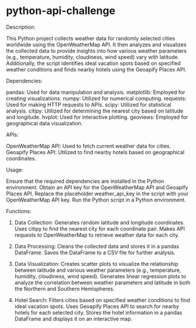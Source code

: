 # python-api-challenge
Description:

This Python project collects weather data for randomly selected cities worldwide using the OpenWeatherMap API. It then analyzes and visualizes the collected data to provide insights into how various weather parameters (e.g., temperature, humidity, cloudiness, wind speed) vary with latitude. Additionally, the script identifies ideal vacation spots based on specified weather conditions and finds nearby hotels using the Geoapify Places API.

Dependencies:

pandas: Used for data manipulation and analysis.
matplotlib: Employed for creating visualizations.
numpy: Utilized for numerical computing.
requests: Used for making HTTP requests to APIs.
scipy: Utilized for statistical analysis.
citipy: Utilized for determining the nearest city based on latitude and longitude.
hvplot: Used for interactive plotting.
geoviews: Employed for geographical data visualization.

APIs:

OpenWeatherMap API: Used to fetch current weather data for cities.
Geoapify Places API: Utilized to find nearby hotels based on geographical coordinates.

Usage:

Ensure that the required dependencies are installed in the Python environment.
Obtain an API key for the OpenWeatherMap API and Geoapify Places API. Replace the placeholder weather_api_key in the script with your OpenWeatherMap API key.
Run the Python script in a Python environment.

Functions:

1. Data Collection:
Generates random latitude and longitude coordinates.
Uses citipy to find the nearest city for each coordinate pair.
Makes API requests to OpenWeatherMap to retrieve weather data for each city.

2. Data Processing:
Cleans the collected data and stores it in a pandas DataFrame.
Saves the DataFrame to a CSV file for further analysis.

3. Data Visualization:
Creates scatter plots to visualize the relationship between latitude and various weather parameters (e.g., temperature, humidity, cloudiness, wind speed).
Generates linear regression plots to analyze the correlation between weather parameters and latitude in both the Northern and Southern Hemispheres.

4. Hotel Search:
Filters cities based on specified weather conditions to find ideal vacation spots.
Uses Geoapify Places API to search for nearby hotels for each selected city.
Stores the hotel information in a pandas DataFrame and displays it on an interactive map.